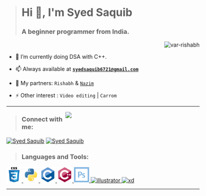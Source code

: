 
> <h1 align="left">Hi 👋, I'm Syed Saquib</h1>
> <h3 align="left">A beginner programmer from India.</h3>
<p align="right"> <img src="https://komarev.com/ghpvc/?username=Syed-Saqib&label=Profile%20views&color=blue&style=flat" alt="var-rishabh" /> </p>

- 🌱 I’m currently doing DSA with C++.

- 📫 Always available at **[`syedsaquib6721@gmail.com`](mailto:syedsaquib6721@gmail.com)**

- 👬 My partners: <a href="https://github.com/var-rishabh" style="text-decoration:none;">`Rishabh`</a> & <a href="https://github.com/nazims-flow">`Nazim`</a>

- ⚡ Other interest : `Video editing` | `Carrom`

---

<img align="right" width="350px" src="http://basbrands.nl/presentation/pictures/bbrands/octobiwan.png">

> <h3 align="left">Connect with me:</h3>
<p align="left">
<a href="https://www.facebook.com/profile.php?id=100007309398565" target="blank"><img align="center" src="https://raw.githubusercontent.com/rahuldkjain/github-profile-readme-generator/master/src/images/icons/Social/facebook.svg" alt="Syed Saquib" height="30" width="40" /></a>
<a href="https://instagram.com/syed_saqib576" target="blank"><img align="center" src="https://raw.githubusercontent.com/rahuldkjain/github-profile-readme-generator/master/src/images/icons/Social/instagram.svg" alt="Syed Saquib" height="30" width="40" /></a>

<br>

> <h3 align="left">Languages and Tools:</h3>
<p align="left"> 
  <a href="https://www.w3schools.com/css/" target="_blank"> <img src="https://raw.githubusercontent.com/devicons/devicon/master/icons/css3/css3-original-wordmark.svg" alt="css3" width="40" height="40"/> </a> 
  <a href="https://www.python.org" target="_blank"> <img src="https://raw.githubusercontent.com/devicons/devicon/master/icons/python/python-original.svg" alt="python" width="40" height="40"/> </a> 
  <a href="https://www.cprogramming.com/" target="_blank"> <img src="https://raw.githubusercontent.com/devicons/devicon/master/icons/c/c-original.svg" alt="c" width="40" height="40"/> </a>
  <a href="http://www.cplusplus.com" target="_blank"> <img src="https://raw.githubusercontent.com/devicons/devicon/master/icons/cplusplus/cplusplus-original.svg" alt="c" width="40" height="40"/> </a>
  <a href="https://www.photoshop.com/en" target="_blank"> <img src="https://raw.githubusercontent.com/devicons/devicon/master/icons/photoshop/photoshop-line.svg" alt="photoshop" width="40" height="40"/> </a> 
  <a href="https://www.adobe.com/in/products/illustrator.html" target="_blank"> <img src="https://www.vectorlogo.zone/logos/adobe_illustrator/adobe_illustrator-icon.svg" alt="illustrator" width="40" height="40"/> </a>
  <a href="https://www.adobe.com/products/xd.html" target="_blank"> <img src="https://cdn.worldvectorlogo.com/logos/adobe-xd.svg" alt="xd" width="40" height="40"/> </a> </p>

---
